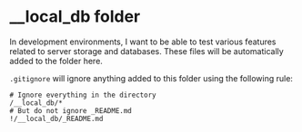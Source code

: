 # \_\_local_db folder

In development environments, I want to be able to test various features related to server storage and databases. These files will be automatically added to the folder here.

`.gitignore` will ignore anything added to this folder using the following rule:

```git
# Ignore everything in the directory
/__local_db/*
# But do not ignore _README.md
!/__local_db/_README.md
```
